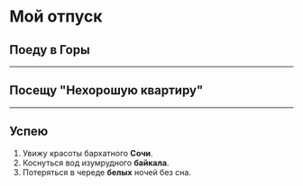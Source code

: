 # Мой отпуск

## Поеду в **Горы**

---
## Посещу "Нехорошую квартиру"

---
## Успею
1. Увижу красоты бархатного **Сочи**.
2. Коснуться вод изумрудного **байкала**.
3. Потеряться в череде **белых** ночей без сна.